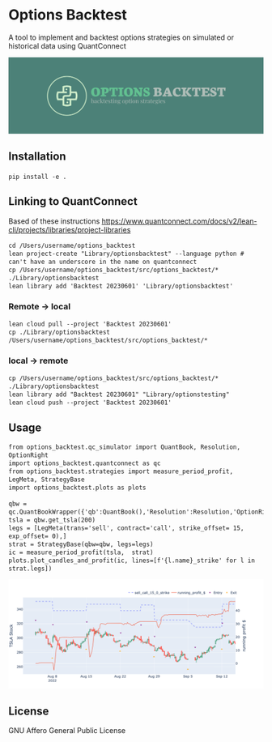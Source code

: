 # Options Backtest

A tool to implement and backtest options strategies on simulated or historical data using QuantConnect

![Alt Text](images/logo_wide2.png)

## Installation

`pip install -e .`

## Linking to QuantConnect
Based of these instructions
https://www.quantconnect.com/docs/v2/lean-cli/projects/libraries/project-libraries

```
cd /Users/username/options_backtest
lean project-create "Library/optionsbacktest" --language python # can't have an underscore in the name on quantconnect
cp /Users/username/options_backtest/src/options_backtest/* ./Library/optionsbacktest 
lean library add 'Backtest 20230601' 'Library/optionsbacktest'
```

### Remote -> local
```
lean cloud pull --project 'Backtest 20230601'
cp ./Library/optionsbacktest /Users/username/options_backtest/src/options_backtest/*
```

### local -> remote
```
cp /Users/username/options_backtest/src/options_backtest/* ./Library/optionsbacktest
lean library add "Backtest 20230601" "Library/optionstesting"
lean cloud push --project 'Backtest 20230601'
```

## Usage

```
from options_backtest.qc_simulator import QuantBook, Resolution, OptionRight
import options_backtest.quantconnect as qc
from options_backtest.strategies import measure_period_profit, LegMeta, StrategyBase
import options_backtest.plots as plots

qbw = qc.QuantBookWrapper({'qb':QuantBook(),'Resolution':Resolution,'OptionRight':OptionRight})
tsla = qbw.get_tsla(200)
legs = [LegMeta(trans='sell', contract='call', strike_offset= 15, exp_offset= 0),]  
strat = StrategyBase(qbw=qbw, legs=legs)
ic = measure_period_profit(tsla,  strat)
plots.plot_candles_and_profit(ic, lines=[f'{l.name}_strike' for l in strat.legs])
```
![Alt Text](images/CC.png)

## License
GNU Affero General Public License
